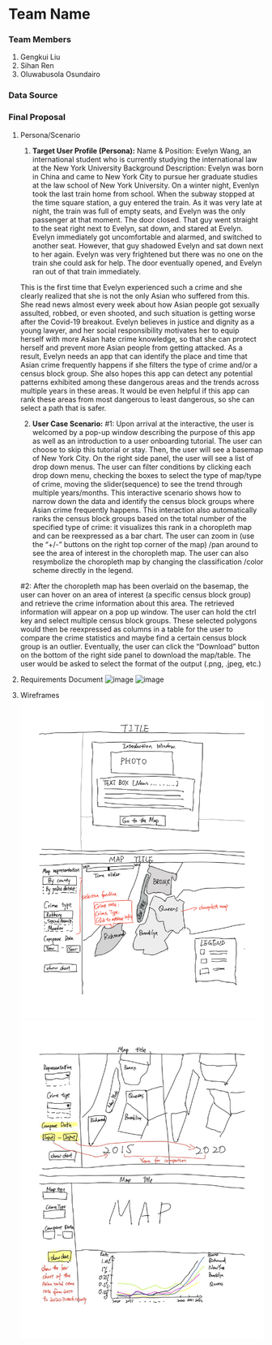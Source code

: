 # Team Name

### Team Members
1. Gengkui Liu
2. Sihan Ren
3. Oluwabusola Osundairo
### Data Source

### Final Proposal
1. Persona/Scenario
    1. **Target User Profile (Persona):**
    Name & Position: Evelyn Wang, an international student who is currently studying the international law at the New York University
    Background Description: Evelyn was born in China and came to New York City to pursue her graduate studies at the law school of New York University. On a winter         night, Evenlyn took the last train home from school. When the subway stopped at the time square station, a guy entered the train. As it was very late at night, the     train was full of empty seats, and Evelyn was the only passenger at that moment. The door closed. That guy went straight to the seat right next to Evelyn, sat         down, and stared at Evelyn. Evelyn immediately got uncomfortable and alarmed, and switched to another seat. However, that guy shadowed Evelyn and sat down next to     her again. Evelyn was very frightened but there was no one on the train she could ask for help. The door eventually opened, and Evelyn ran out of that train           immediately. 

    This is the first time that Evelyn experienced such a crime and she clearly realized that she is not the only Asian who suffered from this. She read news almost       every week about how Asian people got sexually assulted, robbed, or even shooted, and such situation is getting worse after the Covid-19 breakout. Evelyn believes     in justice and dignity as a young lawyer, and her social responsibility motivates her to equip herself with more Asian hate crime knowledge, so that she can           protect herself and prevent more Asian people from getting attacked. As a result, Evelyn needs an app that can identify the place and time that Asian crime             frequently happens if she filters the type of crime and/or a census block group. She also hopes this app can detect any potential patterns exhibited among these       dangerous areas and the trends across multiple years in these areas. It would be even helpful if this app can rank these areas from most dangerous to least             dangerous, so she can select a path that is safer. 

    2. **User Case Scenario:**
    #1: Upon arrival at the interactive, the user is welcomed by a pop-up window describing the purpose of this app as well as an introduction to a user onboarding         tutorial. The user can choose to skip this tutorial or stay. Then, the user will see a basemap of New York City. On the right side panel, the user will see a           list of drop down menus. The user can filter conditions by clicking each drop down menu, checking the boxes to select the type of map/type of crime, moving the         slider(sequence) to see the trend through multiple years/months. This interactive scenario shows how to narrow down the data and identify the census block groups       where Asian crime frequently happens. This interaction also automatically ranks the census block groups based on the total number of the specified type of crime:       it  visualizes this rank in a choropleth map and can be reexpressed as a bar chart. The user can zoom in (use the “+/-” buttons on the right top corner of the         map) /pan around to see the area of interest in the choropleth map. The user can also resymbolize the choropleth map by changing the classification /color scheme       directly in the legend.

    #2: After the choropleth map has been overlaid on the basemap, the user can hover on an area of interest (a specific census block group) and retrieve the crime         information about this area. The retrieved information will appear on a pop up window. The user can hold the ctrl key and select multiple census block groups.         These selected polygons would then be reexpressed as columns in a  table for the user to compare the crime statistics and maybe find a certain census block group       is an outlier. Eventually, the user can click the “Download” button on the bottom of the right side panel to download the map/table. The user would be asked to         select the format of the output (.png, .jpeg, etc.)
    
2. Requirements Document
![image](https://user-images.githubusercontent.com/71853197/163290433-17566cbb-ffc5-4d63-9765-326f4fe8ab50.png)
![image](https://user-images.githubusercontent.com/71853197/163290969-4be7647f-2d6a-42dc-989e-97f8e3c492fc.png)




3. Wireframes
![image](https://github.com/wellagainst/2022_HIVMAP/blob/main/img/Page1.png)
![image](https://github.com/wellagainst/2022_HIVMAP/blob/main/img/pic_2.jpg)






